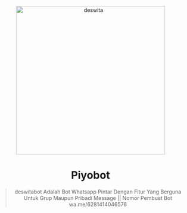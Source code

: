 <div align="center">
<img src="https://piyobot.000webhostapp.com/deswita.jpeg" alt="deswita" width="400" />

# Piyobot

> deswitabot Adalah Bot Whatsapp Pintar Dengan Fitur Yang Berguna Untuk Grup Maupun Pribadi Message ||
> Nomor Pembuat Bot
> wa.me/6281414046576
